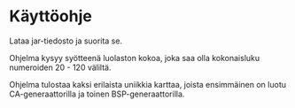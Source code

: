 # Käyttöohje

Lataa jar-tiedosto ja suorita se. 

Ohjelma kysyy syötteenä luolaston kokoa, joka saa olla kokonaisluku numeroiden 20 - 120 väliltä.

Ohjelma tulostaa kaksi erilaista uniikkia karttaa, joista ensimmäinen on luotu CA-generaattorilla ja toinen BSP-generaattorilla.
